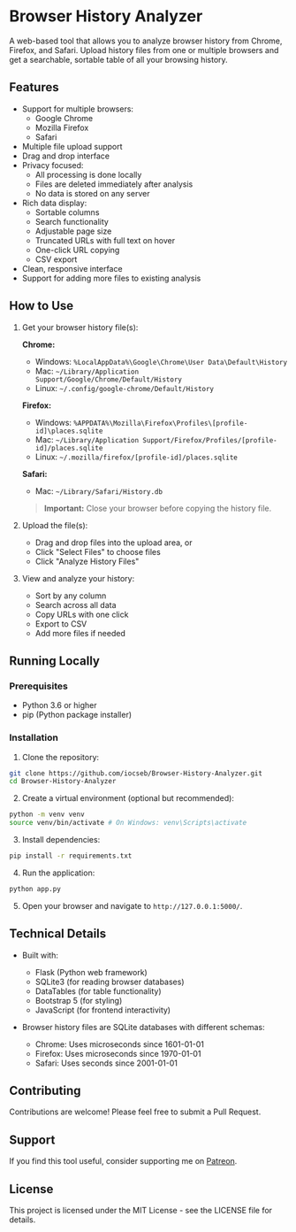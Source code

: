 # Browser History Analyzer

A web-based tool that allows you to analyze browser history from Chrome, Firefox, and Safari. Upload history files from one or multiple browsers and get a searchable, sortable table of all your browsing history.

## Features

- Support for multiple browsers:
  - Google Chrome
  - Mozilla Firefox
  - Safari
- Multiple file upload support
- Drag and drop interface
- Privacy focused:
  - All processing is done locally
  - Files are deleted immediately after analysis
  - No data is stored on any server
- Rich data display:
  - Sortable columns
  - Search functionality
  - Adjustable page size
  - Truncated URLs with full text on hover
  - One-click URL copying
  - CSV export
- Clean, responsive interface
- Support for adding more files to existing analysis

## How to Use

1. Get your browser history file(s):

   **Chrome:**
   - Windows: `%LocalAppData%\Google\Chrome\User Data\Default\History`
   - Mac: `~/Library/Application Support/Google/Chrome/Default/History`
   - Linux: `~/.config/google-chrome/Default/History`

   **Firefox:**
   - Windows: `%APPDATA%\Mozilla\Firefox\Profiles\[profile-id]\places.sqlite`
   - Mac: `~/Library/Application Support/Firefox/Profiles/[profile-id]/places.sqlite`
   - Linux: `~/.mozilla/firefox/[profile-id]/places.sqlite`

   **Safari:**
   - Mac: `~/Library/Safari/History.db`

   > **Important:** Close your browser before copying the history file.

2. Upload the file(s):
   - Drag and drop files into the upload area, or
   - Click "Select Files" to choose files
   - Click "Analyze History Files"

3. View and analyze your history:
   - Sort by any column
   - Search across all data
   - Copy URLs with one click
   - Export to CSV
   - Add more files if needed

## Running Locally

### Prerequisites
- Python 3.6 or higher
- pip (Python package installer)

### Installation

1. Clone the repository: 
```bash
git clone https://github.com/iocseb/Browser-History-Analyzer.git
cd Browser-History-Analyzer
```

2. Create a virtual environment (optional but recommended):
```bash
python -m venv venv
source venv/bin/activate # On Windows: venv\Scripts\activate
```

3. Install dependencies:
```bash
pip install -r requirements.txt
```

4. Run the application:
```bash
python app.py
```

5. Open your browser and navigate to `http://127.0.0.1:5000/`.

## Technical Details

- Built with:
  - Flask (Python web framework)
  - SQLite3 (for reading browser databases)
  - DataTables (for table functionality)
  - Bootstrap 5 (for styling)
  - JavaScript (for frontend interactivity)

- Browser history files are SQLite databases with different schemas:
  - Chrome: Uses microseconds since 1601-01-01
  - Firefox: Uses microseconds since 1970-01-01
  - Safari: Uses seconds since 2001-01-01

## Contributing

Contributions are welcome! Please feel free to submit a Pull Request.

## Support

If you find this tool useful, consider supporting me on [Patreon](https://www.patreon.com/iocseb).

## License

This project is licensed under the MIT License - see the LICENSE file for details.